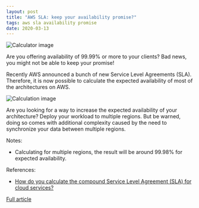 ```yaml
---
layout: post
title: "AWS SLA: keep your availability promise?"
tags: aws sla availability promise
date: 2020-03-13
---
```


![Calculator image](https://cloudonaut.io/images/2019/01/calculate.jpg)

Are you offering availability of 99.99% or more to your clients? Bad news, you might not be able to keep your promise!

Recently AWS announced a bunch of new Service Level Agreements (SLA). Therefore, it is now possible to calculate 
the expected availability of most of the architectures on AWS.

![Calculation image](https://cloudonaut.io/images/2019/01/aws-sla-ec2.png)

Are you looking for a way to increase the expected availability of your architecture? Deploy your workload to 
multiple regions. But be warned, doing so comes with additional complexity caused by the need to synchronize 
your data between multiple regions.

Notes:
- Calculating for multiple regions, the result will be around 99.98% for expected availability.

References:
- [How do you calculate the compound Service Level Agreement (SLA) for cloud services?](https://devops.stackexchange.com/questions/711/how-do-you-calculate-the-compound-service-level-agreement-sla-for-cloud-servic)

[Full article](https://cloudonaut.io/aws-sla-are-you-able-to-keep-your-availability-promise/)
